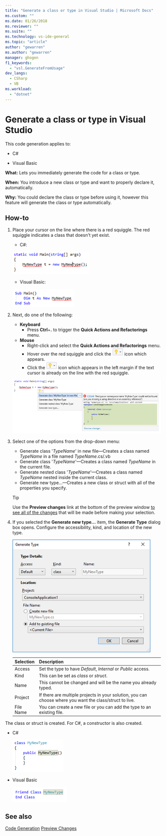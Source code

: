 ```yaml
---
title: "Generate a class or type in Visual Studio | Microsoft Docs"
ms.custom: ""
ms.date: 01/26/2018
ms.reviewer: ""
ms.suite: ""
ms.technology: vs-ide-general
ms.topic: "article"
author: "gewarren"
ms.author: "gewarren"
manager: ghogen
f1_keywords:
  - "vsl.GenerateFromUsage"
dev_langs:
  - CSharp
  - VB
ms.workload:
  - "dotnet"
---
```

# Generate a class or type in Visual Studio

This code generation applies to:

- C#

- Visual Basic

**What:** Lets you immediately generate the code for a class or type.

**When:** You introduce a new class or type and want to properly declare it, automatically.

**Why:** You could declare the class or type before using it, however this feature will generate the class or type automatically.

## How-to

1. Place your cursor on the line where there is a red squiggle. The red squiggle indicates a class that doesn't yet exist.

   - C#:

    ![Highlighted code C#](media/class-highlight-cs.png)

   - Visual Basic:

    ![Highlighted code VB](media/class-highlight-vb.png)

1. Next, do one of the following:

   - **Keyboard**
     - Press **Ctrl**+**.** to trigger the **Quick Actions and Refactorings** menu.
   - **Mouse**
     - Right-click and select the **Quick Actions and Refactorings** menu.
     - Hover over the red squiggle and click the ![Lightbulb](media/bulb-cs.png) icon which appears.
     - Click the ![Lightbulb](media/bulb-cs.png) icon which appears in the left margin if the text cursor is already on the line with the red squiggle.

    ![Generate class preview](media/class-preview-cs.png)

1. Select one of the options from the drop-down menu:

   - Generate class '*TypeName*' in new file&mdash;Creates a class named *TypeName* in a file named *TypeName*.cs/.vb
   - Generate class '*TypeName*'&mdash;Creates a class named *TypeName* in the current file.
   - Generate nested class '*TypeName*'&mdash;Creates a class named *TypeName* nested inside the current class.
   - Generate new type...&mdash;Creates a new class or struct with all of the properties you specify.

   > [!TIP]
   > Use the **Preview changes** link at the bottom of the preview window [to see all of the changes](../../ide/preview-changes.md) that will be made before making your selection.

1. If you selected the **Generate new type...** item, the **Generate Type** dialog box opens. Configure the accessibility, kind, and location of the new type.

   ![Generate type](media/class-newtype-cs.png)

   Selection | Description
   --- | ---
   Access | Set the type to have *Default*, *Internal* or *Public* access.
   Kind | This can be set as *class* or *struct*.
   Name | This cannot be changed and will be the name you already typed.
   Project | If there are multiple projects in your solution, you can choose where you want the class/struct to live.
   File Name | You can create a new file or you can add the type to an existing file.

The class or struct is created. For C#, a constructor is also created.

- C#

   ![Generate class result C#](media/class-result-cs.png)

- Visual Basic

   ![Generate class result VB](media/class-result-vb.png)

## See also

[Code Generation](../code-generation-in-visual-studio.md)
[Preview Changes](../../ide/preview-changes.md)